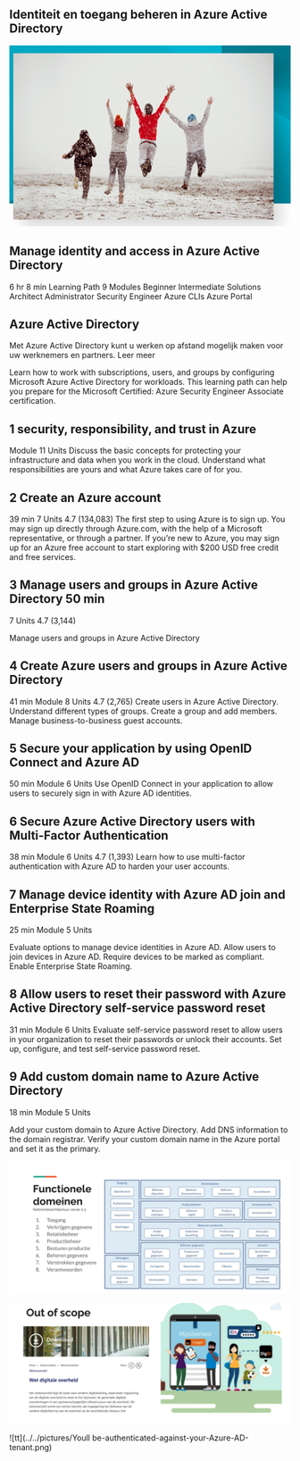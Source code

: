 ## Identiteit en toegang beheren in Azure Active Directory

![tt](../../pictures/het_is_zo_weer_kerst.png)

## Manage identity and access in Azure Active Directory
6 hr 8 min
Learning Path
9 Modules
Beginner
Intermediate
Solutions Architect
Administrator
Security Engineer
Azure
CLIs
Azure Portal

## Azure Active Directory

Met Azure Active Directory kunt u werken op afstand mogelijk maken voor uw werknemers en partners. Leer meer

Learn how to work with subscriptions, users, and groups by configuring Microsoft Azure Active Directory for workloads. This learning path can help you prepare for the Microsoft Certified: Azure Security Engineer Associate certification.


## 1 security, responsibility, and trust in Azure

Module 11 Units
Discuss the basic concepts for protecting your infrastructure and data when you work in the cloud. Understand what responsibilities are yours and what Azure takes care of for you.


## 2 Create an Azure account 

39 min
7 Units  4.7 (134,083)
The first step to using Azure is to sign up. You may sign up directly through Azure.com, with the help of a Microsoft representative, or through a partner. If you’re new to Azure, you may sign up for an Azure free account to start exploring with $200 USD free credit and free services.



## 3 Manage users and groups in Azure Active Directory 50 min
7 Units  4.7 (3,144)

Manage users and groups in Azure Active Directory


## 4 Create Azure users and groups in Azure Active Directory

41 min Module 8 Units 4.7 (2,765)
Create users in Azure Active Directory. Understand different types of groups. Create a group and add members. Manage business-to-business guest accounts.


## 5 Secure your application by using OpenID Connect and Azure AD 

50 min  Module 6 Units
Use OpenID Connect in your application to allow users to securely sign in with Azure AD identities.


## 6 Secure Azure Active Directory users with Multi-Factor Authentication

38 min Module 6 Units   4.7 (1,393) Learn how to use multi-factor authentication with Azure AD to harden your user accounts.


## 7 Manage device identity with Azure AD join and Enterprise State Roaming

25 min Module 5 Units
 
Evaluate options to manage device identities in Azure AD. Allow users to join devices in Azure AD. Require devices to be marked as compliant. Enable Enterprise State Roaming.


## 8 Allow users to reset their password with Azure Active Directory self-service password reset

31 min Module
6 Units
 Evaluate self-service password reset to allow users in your organization to reset their passwords or unlock their accounts. Set up, configure, and test self-service password reset.

##  9 Add custom domain name to Azure Active Directory

18 min Module 5 Units
 
Add your custom domain to Azure Active Directory. Add DNS information to the domain registrar. Verify your custom domain name in the Azure portal and set it as the primary.

![tt](../../pictures/functioneel_domeinen.png)

![tt](../../pictures/wet_digitale_overheid.png)

![tt](../../pictures/Youll be-authenticated-against-your-Azure-AD-tenant.png)
